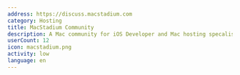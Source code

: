 ```yaml
---
address: https://discuss.macstadium.com
category: Hosting
title: MacStadium Community
description: A Mac community for iOS Developer and Mac hosting specalists
userCount: 12
icon: macstadium.png
activity: low
language: en
---
```

